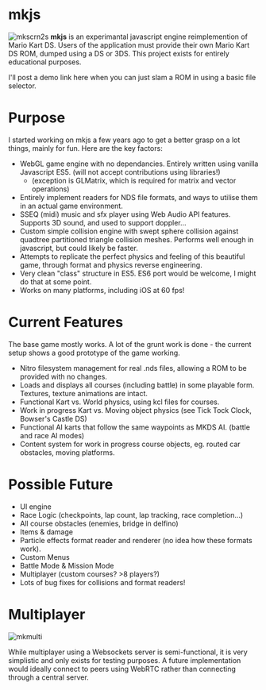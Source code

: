 # mkjs
![mkscrn2s](https://cloud.githubusercontent.com/assets/6294155/25496279/34c8808c-2b78-11e7-90ee-b0d1350244bb.png)
**mkjs** is an experimantal javascript engine reimplemention of Mario Kart DS. Users of the application must provide their own Mario Kart DS ROM, dumped using a DS or 3DS. This project exists for entirely educational purposes.

I'll post a demo link here when you can just slam a ROM in using a basic file selector.

# Purpose
I started working on mkjs a few years ago to get a better grasp on a lot things, mainly for fun. Here are the key factors:

- WebGL game engine with no dependancies. Entirely written using vanilla Javascript ES5. (will not accept contributions using libraries!)
   - (exception is GLMatrix, which is required for matrix and vector operations)
- Entirely implement readers for NDS file formats, and ways to utilise them in an actual game environment.
- SSEQ (midi) music and sfx player using Web Audio API features. Supports 3D sound, and used to support doppler...
- Custom simple collision engine with swept sphere collision against quadtree partitioned triangle collision meshes. Performs well enough in javascript, but could likely be faster.
- Attempts to replicate the perfect physics and feeling of this beautiful game, through format and physics reverse engineering.
- Very clean "class" structure in ES5. ES6 port would be welcome, I might do that at some point.
- Works on many platforms, including iOS at 60 fps!

# Current Features
The base game mostly works. A lot of the grunt work is done - the current setup shows a good prototype of the game working.

- Nitro filesystem management for real .nds files, allowing a ROM to be provided with no changes.
- Loads and displays all courses (including battle) in some playable form. Textures, texture animations are intact.
- Functional Kart vs. World physics, using kcl files for courses.
- Work in progress Kart vs. Moving object physics (see Tick Tock Clock, Bowser's Castle DS)
- Functional AI karts that follow the same waypoints as MKDS AI. (battle and race AI modes)
- Content system for work in progress course objects, eg. routed car obstacles, moving platforms.

# Possible Future
- UI engine
- Race Logic (checkpoints, lap count, lap tracking, race completion...)
- All course obstacles (enemies, bridge in delfino)
- Items & damage
- Particle effects format reader and renderer (no idea how these formats work).
- Custom Menus
- Battle Mode & Mission Mode
- Multiplayer (custom courses? >8 players?)
- Lots of bug fixes for collisions and format readers!

# Multiplayer
![mkmulti](https://cloud.githubusercontent.com/assets/6294155/25496283/3c681532-2b78-11e7-86a1-9f710a9fae19.png)

While multiplayer using a Websockets server is semi-functional, it is very simplistic and only exists for testing purposes. A future implementation would ideally connect to peers using WebRTC rather than connecting through a central server.
